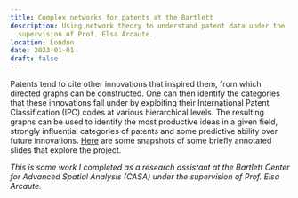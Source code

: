 ```yaml
---
title: Complex networks for patents at the Bartlett
description: Using network theory to understand patent data under the
  supervision of Prof. Elsa Arcaute.
location: London
date: 2023-01-01
draft: false
---
```

Patents tend to cite other innovations that inspired them, from which directed graphs can be constructed. One can then identify the categories that these innovations fall under by exploiting their International Patent Classification (IPC) codes at various hierarchical levels. The resulting graphs can be used to identify the most productive ideas in a given field, strongly influential categories of patents and some predictive ability over future innovations. [Here](../../annotated_presentation.pdf) are some snapshots of some briefly annotated slides that explore the project.

_This is some work I completed as a research assistant at the Bartlett Center for Advanced Spatial Analysis (CASA) under the supervision of Prof. Elsa Arcaute._